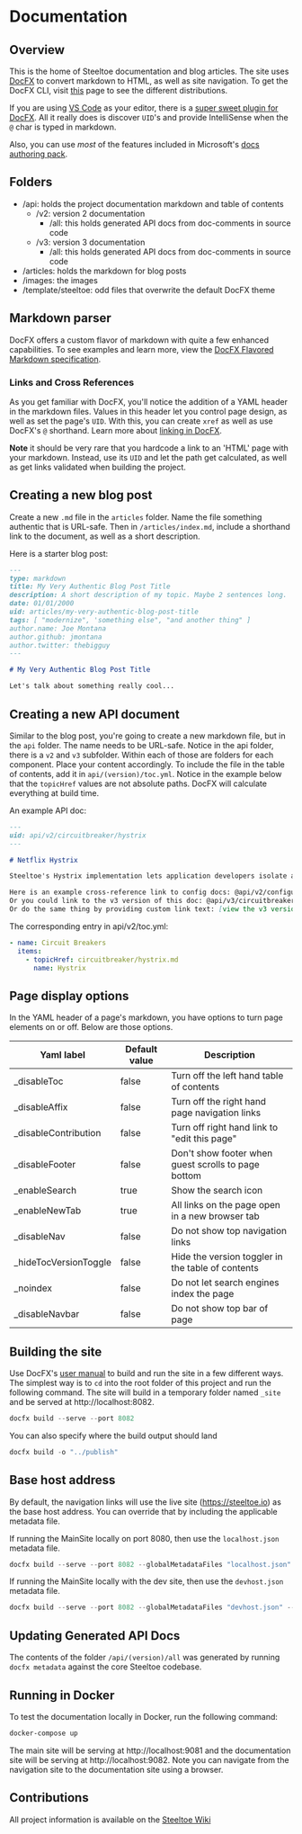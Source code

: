 # Documentation

## Overview

This is the home of Steeltoe documentation and blog articles. The site uses [DocFX](https://dotnet.github.io/docfx) to convert markdown to HTML, as well as site navigation. To get the DocFX CLI, visit [this](https://dotnet.github.io/docfx/tutorial/docfx_getting_started.html) page to see the different distributions.

If you are using [VS Code](https://code.visualstudio.com/) as your editor, there is a [super sweet plugin for DocFX](https://github.com/tintoy/docfx-assistant). All it really does is discover `UID`'s and provide IntelliSense when the `@` char is typed in markdown.

Also, you can use *most* of the features included in Microsoft's [docs authoring pack](https://marketplace.visualstudio.com/items?itemName=docsmsft.docs-authoring-pack).

## Folders

- /api: holds the project documentation markdown and table of contents
  - /v2: version 2 documentation
    - /all: this holds generated API docs from doc-comments in source code
  - /v3: version 3 documentation
    - /all: this holds generated API docs from doc-comments in source code
- /articles: holds the markdown for blog posts
- /images: the images
- /template/steeltoe: odd files that overwrite the default DocFX theme

## Markdown parser

DocFX offers a custom flavor of markdown with quite a few enhanced capabilities. To see examples and learn more, view the [DocFX Flavored Markdown specification](https://dotnet.github.io/docfx/spec/docfx_flavored_markdown.html?tabs=tabid-1%2Ctabid-a).

### Links and Cross References

As you get familiar with DocFX, you'll notice the addition of a YAML header in the markdown files. Values in this header let you control page design, as well as set the page's `UID`. With this, you can create `xref` as well as use DocFX's `@` shorthand. Learn more about [linking in DocFX](https://dotnet.github.io/docfx/tutorial/links_and_cross_references.html).

**Note** it should be very rare that you hardcode a link to an 'HTML' page with your markdown. Instead, use its `UID` and let the path get calculated, as well as get links validated when building the project.

## Creating a new blog post

Create a new `.md` file in the `articles` folder. Name the file something authentic that is URL-safe. Then in `/articles/index.md`, include a shorthand link to the document, as well as a short description.

Here is a starter blog post:

```markdown
---
type: markdown
title: My Very Authentic Blog Post Title
description: A short description of my topic. Maybe 2 sentences long.
date: 01/01/2000
uid: articles/my-very-authentic-blog-post-title
tags: [ "modernize", 'something else", "and another thing" ]
author.name: Joe Montana
author.github: jmontana
author.twitter: thebigguy
---

# My Very Authentic Blog Post Title

Let's talk about something really cool...
```

## Creating a new API document

Similar to the blog post, you're going to create a new markdown file, but in the `api` folder. The name needs to be URL-safe. Notice in the api folder, there is a `v2` and `v3` subfolder. Within each of those are folders for each component. Place your content accordingly. To include the file in the table of contents, add it in `api/(version)/toc.yml`. Notice in the example below that the `topicHref` values are not absolute paths. DocFX will calculate everything at build time.

An example API doc:

```markdown
---
uid: api/v2/circuitbreaker/hystrix
---

# Netflix Hystrix

Steeltoe's Hystrix implementation lets application developers isolate and manage back-end dependencies so that a single failing dependency does not take down the entire application. This is accomplished by wrapping all calls to external dependencies in a `HystrixCommand`, which runs in its own...

Here is an example cross-reference link to config docs: @api/v2/configuration/cloud-foundry-provider
Or you could link to the v3 version of this doc: @api/v3/circuitbreaker/hystrix
Or do the same thing by providing custom link text: [view the v3 version](xref:api/v2/circuitbreaker/hystrix)
```

The corresponding entry in api/v2/toc.yml:

```yml
- name: Circuit Breakers
  items:
    - topicHref: circuitbreaker/hystrix.md
      name: Hystrix
```

## Page display options

In the YAML header of a page's markdown, you have options to turn page elements on or off. Below are those options.

|Yaml label  |Default value  |Description   |
|---------|---------|---------|
|_disableToc     |false|Turn off the left hand table of contents         |
|_disableAffix     |false|Turn off the right hand page navigation links         |
|_disableContribution     |false|Turn off right hand link to "edit this page"         |
|_disableFooter     |false|Don't show footer when guest scrolls to page bottom         |
|_enableSearch     |true|Show the search icon         |
|_enableNewTab     |true|All links on the page open in a new browser tab         |
|_disableNav     |false|Do not show top navigation links         |
|_hideTocVersionToggle|false     |Hide the version toggler in the table of contents         |
|_noindex     |false|Do not let search engines index the page         |
|_disableNavbar|false     |Do not show top bar of page         |

## Building the site

Use DocFX's [user manual](https://dotnet.github.io/docfx/tutorial/docfx.exe_user_manual.html) to build and run the site in a few different ways. The simplest way is to `cd` into the root folder of this project and run the following command. The site will build in a temporary folder named `_site` and be served at http://localhost:8082.

```powershell
docfx build --serve --port 8082
```

You can also specify where the build output should land

```powershell
docfx build -o "../publish"
```

## Base host address

By default, the navigation links will use the live site (https://steeltoe.io) as the base host address. You can override that by including the applicable metadata file.

If running the MainSite locally on port 8080, then use the `localhost.json` metadata file.

```powershell
docfx build --serve --port 8082 --globalMetadataFiles "localhost.json" --logLevel Warning
```

If running the MainSite locally with the dev site, then use the `devhost.json` metadata file.

```powershell
docfx build --serve --port 8082 --globalMetadataFiles "devhost.json" --logLevel Warning
```

## Updating Generated API Docs

The contents of the folder `/api/(version)/all` was generated by running `docfx metadata` against the core Steeltoe codebase.

## Running in Docker

To test the documentation locally in Docker, run the following command:

```bash
docker-compose up
```

The main site will be serving at http://localhost:9081 and the documentation site will be serving at http://localhost:9082.
Note you can navigate from the navigation site to the documentation site using a browser.

## Contributions

All project information is available on the [Steeltoe Wiki](https://github.com/SteeltoeOSS/Steeltoe/wiki)
